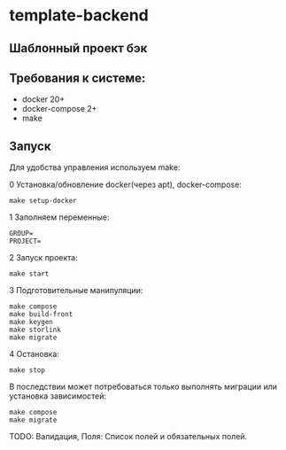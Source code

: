 # template-backend

## Шаблонный проект бэк

## Требования к системе:
- docker 20+
- docker-compose 2+
- make

## Запуск

Для удобства управления используем make:


0 Установка/обновление docker(через apt), docker-compose:
```
make setup-docker 
```

1 Заполняем переменные:
```
GROUP=
PROJECT=
```

2 Запуск проекта:
```
make start
```

3 Подготовительные манипуляции:
```
make compose
make build-front
make keygen
make storlink
make migrate
```

4 Остановка:
```
make stop
```

В последствии может потребоваться только выполнять миграции или установка зависимостей:
```
make compose
make migrate
```


TODO: Валидация, Поля: Список полей и обязательных полей.